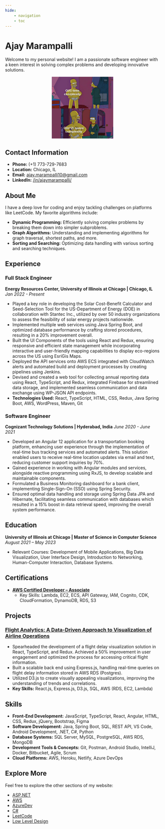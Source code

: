 ```yaml
---
hide:
    - navigation
    - toc
---
```


<p align="center">
    <h1>
         Ajay Marampalli
    </h1>
</p>

Welcome to my personal website! I am a passionate software engineer with a keen interest in solving complex problems and developing innovative solutions.
<p align="center">
    <img src="swe.jpeg" alt="Software Engineering" width="200px" height="200px">
</p>

## Contact Information

- **Phone:** (+1) 773-729-7683
- **Location:** Chicago, IL
- **Email:** [ajay.marampalli10@gmail.com](mailto:ajay.marampalli10@gmail.com)
- **LinkedIn:** [/in/ajaymarampalli/](https://www.linkedin.com/in/ajaymarampalli/)

## About Me

I have a deep love for coding and enjoy tackling challenges on platforms like LeetCode. My favorite algorithms include:

- **Dynamic Programming:** Efficiently solving complex problems by breaking them down into simpler subproblems.
- **Graph Algorithms:** Understanding and implementing algorithms for graph traversal, shortest paths, and more.
- **Sorting and Searching:** Optimizing data handling with various sorting and searching techniques.

## Experience

### Full Stack Engineer
**Energy Resources Center, University of Illinois at Chicago | Chicago, IL**
*Jan 2022 - Present*

- Played a key role in developing the Solar Cost-Benefit Calculator and Seed-Selection Tool for the US-Department of Energy (DOE) in collaboration with Stantec Inc., utilized by over 50 industry organizations to assess the feasibility of solar energy projects nationwide.
- Implemented multiple web services using Java Spring Boot, and optimized database performance by crafting stored procedures, resulting in a 20% improvement overall.
- Built the UI Components of the tools using React and Redux, ensuring responsive and efficient state management while incorporating interactive and user-friendly mapping capabilities to display eco-regions across the US using EsriGis Maps.
- Deployed the API services onto AWS ECS integrated with CloudWatch alerts and automated build and deployment processes by creating pipelines using Jenkins.
- Devised and created a web tool for collecting annual reporting data using React, TypeScript, and Redux, integrated Firebase for streamlined data storage, and implemented seamless communication and data exchange using WP-JSON API endpoints.
- **Technologies Used:** React, TypeScript, HTML, CSS, Redux, Java Spring Boot, AWS, WordPress, Maven, Git

### Software Engineer
**Cognizant Technology Solutions | Hyderabad, India**
*June 2020 - June 2021*

- Developed an Angular 12 application for a transportation booking platform, enhancing user experience through the implementation of real-time bus tracking services and automated alerts. This solution enabled users to receive real-time location updates via email and text, reducing customer support inquiries by 70%.
- Gained experience in working with Angular modules and services, alongside reactive programming using RxJS, to develop scalable and maintainable components.
- Formulated a Business Monitoring dashboard for a bank client, implementing Single-Sign-On (SSO) using Spring Security.
- Ensured optimal data handling and storage using Spring Data JPA and Hibernate, facilitating seamless communication with databases which resulted in a 15% boost in data retrieval speed, improving the overall system performance.

## Education

**University of Illinois at Chicago | Master of Science in Computer Science**
*August 2021 – May 2023*

- Relevant Courses: Development of Mobile Applications, Big Data Visualization, User Interface Design, Introduction to Networking, Human-Computer Interaction, Database Systems.

## Certifications

- **[AWS Certified Developer – Associate](https://www.credly.com/badges/43a3b0c0-e7b2-4eaf-b91b-8ebd17d55d36)**
  - Key Skills: Lambda, EC2, ECS, API Gateway, IAM, Cognito, CDK, CloudFormation, DynamoDB, RDS, S3

## Projects

### [Flight Analytics: A Data-Driven Approach to Visualization of Airline Operations ](http://flightanalytics.netlify.app/)

- Spearheaded the development of a flight delay visualization solution in React, TypeScript, and Redux. Achieved a 50% improvement in user engagement and optimized the process for accessing critical flight information.
- Built a scalable back end using Express.js, handling real-time queries on flight delay information stored in AWS RDS (Postgres).
- Utilized D3.js to create visually appealing visualizations, improving the understanding of trends and correlations.
- **Key Skills:** React.js, Express.js, D3.js, SQL, AWS (RDS, EC2, Lambda)

## Skills

- **Front-End Development:** JavaScript, TypeScript, React, Angular, HTML, CSS, Redux, jQuery, Bootstrap, Figma
- **Software Development:** Java, Spring Boot, SQL, REST API, VS Code, Android Development, .NET, C#, Python
- **Database Systems:** SQL Server, MySQL, PostgreSQL, AWS RDS, MongoDB
- **Development Tools & Concepts:** Git, Postman, Android Studio, IntelliJ, Docker, Bitbucket, Agile, Scrum
- **Cloud Platforms:** AWS, Heroku, Netlify, Azure DevOps

## Explore More

Feel free to explore the other sections of my website:

- [ASP.NET](ASP.NET.md.md)
- [AWS](AWS.md)
- [AzureDev](AzureDev.md)
- [C#](C#.md)
- [LeetCode](LeetCode.md)
- [Low Level Design](lld.md)
